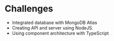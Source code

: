 <h1>Challenges</h1>

* Integrated database with MongoDB Atlas
* Creating API and server using NodeJS.
* Using component architecture with TypeScript
